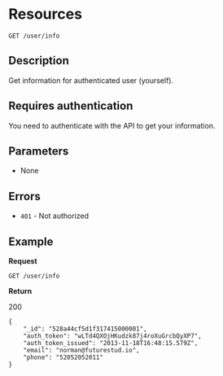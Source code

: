 # Resources

    GET /user/info

## Description

Get information for authenticated user (yourself).

## Requires authentication

You need to authenticate with the API to get your information.

## Parameters

- None

## Errors

- `401` - Not authorized

## Example
**Request**

    GET /user/info

**Return**

200 

```
{
    "_id": "528a44cf5d1f317415000001",
    "auth_token": "wLTd4QXOjHKudzk87j4roXuGrcbQyXP7",
    "auth_token_issued": "2013-11-18T16:48:15.579Z",
    "email": "norman@futurestud.io",
    "phone": "52052052011"
}
```